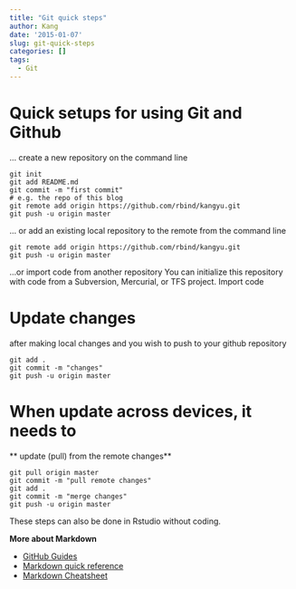 ```yaml
---
title: "Git quick steps"
author: Kang
date: '2015-01-07'
slug: git-quick-steps
categories: []
tags:
  - Git
---
```


# Quick setups for using Git and Github

… create a new repository on the command line

```
git init
git add README.md
git commit -m "first commit"
# e.g. the repo of this blog
git remote add origin https://github.com/rbind/kangyu.git
git push -u origin master
```
… or add an existing local repository to the remote from the command line
```
git remote add origin https://github.com/rbind/kangyu.git
git push -u origin master
```
…or import code from another repository
You can initialize this repository with code from a Subversion, Mercurial, or TFS project.
Import code


# Update changes
after making local changes and you wish to push to your github repository
```
git add .
git commit -m "changes"
git push -u origin master
```

# When update across devices, it needs to
** update (pull) from the remote changes**
```
git pull origin master
git commit -m "pull remote changes"
git add .
git commit -m "merge changes"
git push -u origin master
```

These steps can also be done in Rstudio without coding.

**More about Markdown**
* [GitHub Guides](https://guides.github.com/features/mastering-markdown/)
* [Markdown quick reference](https://en.support.wordpress.com/markdown-quick-reference/) 
* [Markdown Cheatsheet](https://github.com/adam-p/markdown-here/wiki/Markdown-Cheatsheet) 

